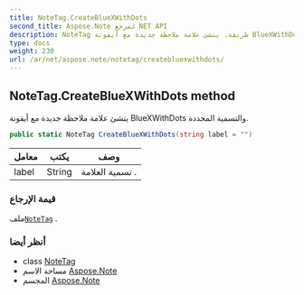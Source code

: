 ```yaml
---
title: NoteTag.CreateBlueXWithDots
second_title: Aspose.Note لمرجع NET API
description: NoteTag طريقة. ينشئ علامة ملاحظة جديدة مع أيقونة BlueXWithDots والتسمية المحددة.
type: docs
weight: 230
url: /ar/net/aspose.note/notetag/createbluexwithdots/
---
```

## NoteTag.CreateBlueXWithDots method

ينشئ علامة ملاحظة جديدة مع أيقونة BlueXWithDots والتسمية المحددة.

```csharp
public static NoteTag CreateBlueXWithDots(string label = "")
```

| معامل | يكتب | وصف |
| --- | --- | --- |
| label | String | تسمية العلامة . |

### قيمة الإرجاع

ملف[`NoteTag`](../) .

### أنظر أيضا

* class [NoteTag](../)
* مساحة الاسم [Aspose.Note](../../notetag/)
* المجسم [Aspose.Note](../../../)


